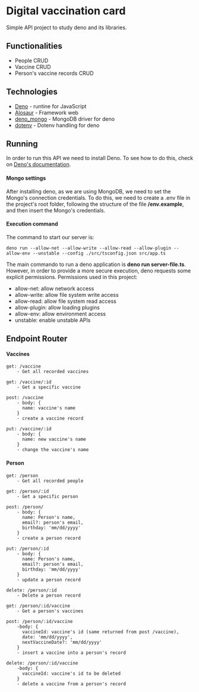 # Digital vaccination card
Simple API project to study deno and its libraries.

## Functionalities
- People CRUD
- Vaccine CRUD
- Person's vaccine records CRUD

## Technologies
- [Deno](https://deno.land/) - runtine for JavaScript
- [Alosaur](https://deno.land/x/alosaur) - Framework web
- [deno_mongo](https://deno.land/x/mongo) - MongoDB driver for deno
- [dotenv](https://deno.land/x/dotenv) - Dotenv handling for deno

## Running
In order to run this API we need to install Deno. To see how to do this, check on [Deno's documentation](https://deno.land/#installation).
#### Mongo settings
After installing deno, as we are using MongoDB, we need to set the Mongo's connection credentials. To do this, we need to create a .env file in the project's root folder, following the structure of the file **/env.example**, and then insert the Mongo's credentials.

#### Execution command
The command to start our server is:
````
deno run --allow-net --allow-write --allow-read --allow-plugin --allow-env --unstable --config ./src/tsconfig.json src/app.ts
````

The main commando to run a deno application is **deno run server-file.ts**. However, in order to provide a more secure execution, deno requests some explicit permissions.
Permissions used in this project:
- allow-net: allow network access
- allow-write: allow file system write access
- allow-read: allow file system read access
- allow-plugin: allow loading plugins
- allow-env: allow environment access
- unstable: enable unstable APIs

## Endpoint Router
#### Vaccines
````
get: /vaccine
    - Get all recorded vaccines

get: /vaccine/:id
    - Get a specific vaccine

post: /vaccine
    - body: {
      name: vaccine's name
    }
    - create a vaccine record

put: /vaccine/:id
    - body: {
      name: new vaccine's name
    }
    - change the vaccine's name
````

#### Person
````
get: /person
    - Get all recorded people

get: /person/:id
    - Get a specific person

post: /person/
    - body: {
      name: Person's name,
      email?: person's email,
      birthday: 'mm/dd/yyyy'
    }
    - create a person record

put: /person/:id
    - body: {
      name: Person's name,
      email?: person's email,
      birthday: 'mm/dd/yyyy'
    }
    - update a person record

delete: /person/:id
    - Delete a person record

get: /person/:id/vaccine
    - Get a person's vaccines

post: /person/:id/vaccine
    -body: {
      vaccineId: vaccine's id (same returned from post /vaccine),
      date: 'mm/dd/yyyy',
      nextVaccineDate?: 'mm/dd/yyyy'
    }
    - insert a vaccine into a person's record

delete: /person/:id/vaccine
    -body: {
      vaccineId: vaccine's id to be deleted
    }
    - delete a vaccine from a person's record
````